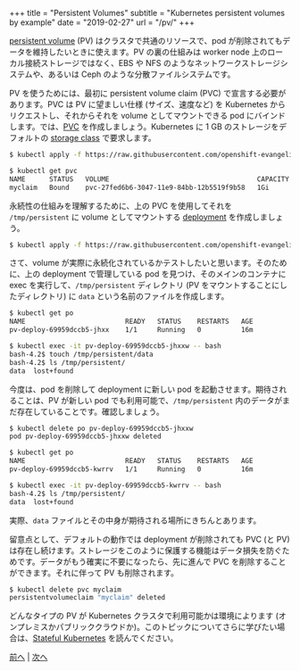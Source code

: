 +++
title = "Persistent Volumes"
subtitle = "Kubernetes persistent volumes by example"
date = "2019-02-27"
url = "/pv/"
+++

[persistent volume](https://kubernetes.io/docs/concepts/storage/persistent-volumes/) (PV) はクラスタで共通のリソースで、pod が削除されてもデータを維持したいときに使えます。PV の裏の仕組みは worker node 上のローカル接続ストレージではなく、EBS や NFS のようなネットワークストレージシステムや、あるいは Ceph のような分散ファイルシステムです。

PV を使うためには、最初に persistent volume claim (PVC) で宣言する必要があります。PVC は PV に望ましい仕様 (サイズ、速度など) を Kubernetes からリクエストし、それからそれを volume としてマウントできる pod にバインドします。では、[PVC](https://github.com/openshift-evangelists/kbe/blob/master/specs/pv/pvc.yaml) を作成しましょう。Kubernetes に 1 GB のストレージをデフォルトの [storage class](https://kubernetes.io/docs/concepts/storage/storage-classes/) で要求します。

```bash
$ kubectl apply -f https://raw.githubusercontent.com/openshift-evangelists/kbe/master/specs/pv/pvc.yaml

$ kubectl get pvc
NAME      STATUS   VOLUME                                     CAPACITY   ACCESS MODES   STORAGECLASS    AGE
myclaim   Bound    pvc-27fed6b6-3047-11e9-84bb-12b5519f9b58   1Gi        RWO            gp2-encrypted   18m
```

永続性の仕組みを理解するために、上の PVC を使用してそれを `/tmp/persistent` に volume としてマウントする [deployment](https://github.com/openshift-evangelists/kbe/blob/master/specs/pv/deploy.yaml) を作成しましょう。

```bash
$ kubectl apply -f https://raw.githubusercontent.com/openshift-evangelists/kbe/master/specs/pv/deploy.yaml
```

さて、volume が実際に永続化されているかテストしたいと思います。そのために、上の deployment で管理している pod を見つけ、そのメインのコンテナに exec を実行して、`/tmp/persistent` ディレクトリ (PV をマウントすることにしたディレクトリ) に `data` という名前のファイルを作成します。

```bash
$ kubectl get po
NAME                         READY   STATUS    RESTARTS   AGE
pv-deploy-69959dccb5-jhxx    1/1     Running   0          16m

$ kubectl exec -it pv-deploy-69959dccb5-jhxxw -- bash
bash-4.2$ touch /tmp/persistent/data
bash-4.2$ ls /tmp/persistent/
data  lost+found
```

今度は、pod を削除して deployment に新しい pod を起動させます。期待されることは、PV が新しい pod でも利用可能で、`/tmp/persistent` 内のデータがまだ存在していることです。確認しましょう。

```bash
$ kubectl delete po pv-deploy-69959dccb5-jhxxw
pod pv-deploy-69959dccb5-jhxxw deleted

$ kubectl get po
NAME                         READY   STATUS    RESTARTS   AGE
pv-deploy-69959dccb5-kwrrv   1/1     Running   0          16m

$ kubectl exec -it pv-deploy-69959dccb5-kwrrv -- bash
bash-4.2$ ls /tmp/persistent/
data  lost+found
```

実際、`data` ファイルとその中身が期待される場所にきちんとあります。

留意点として、デフォルトの動作では deployment が削除されても PVC (と PV) は存在し続けます。ストレージをこのように保護する機能はデータ損失を防ぐためです。データがもう確実に不要になったら、先に進んで PVC を削除することができます。それに伴って PV も削除されます。

```bash
$ kubectl delete pvc myclaim
persistentvolumeclaim "myclaim" deleted
```

どんなタイプの PV が Kubernetes クラスタで利用可能かは環境によります (オンプレミスかパブリッククラウドか)。このトピックについてさらに学びたい場合は、[Stateful Kubernetes](https://stateful.kubernetes.sh/#storage) を読んでください。

[前へ](/volumes) | [次へ](/secrets)
